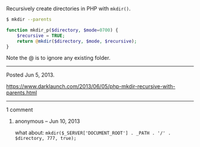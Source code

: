 Recursively create directories in PHP with `mkdir()`.

```sh
$ mkdir --parents
```

```php
function mkdir_p($directory, $mode=0700) {
    $recursive = TRUE;
    return @mkdir($directory, $mode, $recursive);
}
```

Note the @ is to ignore any existing folder.

---

Posted Jun 5, 2013.

https://www.darklaunch.com/2013/06/05/php-mkdir-recursive-with-parents.html

---

1 comment

<ol><li><div>

anonymous &ndash; Jun 10, 2013<div>

what about:
`mkdir($_SERVER['DOCUMENT_ROOT'] . _PATH . '/' . $directory, 777, true);`

</div></div></li></ol>